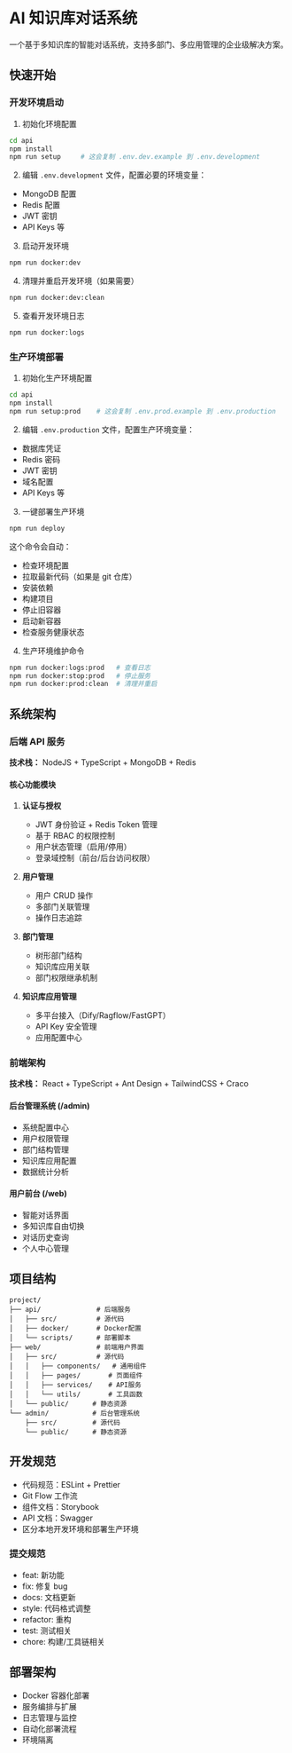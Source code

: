 # AI 知识库对话系统

一个基于多知识库的智能对话系统，支持多部门、多应用管理的企业级解决方案。

## 快速开始

### 开发环境启动

1. 初始化环境配置

```bash
cd api
npm install
npm run setup     # 这会复制 .env.dev.example 到 .env.development
```

2. 编辑 `.env.development` 文件，配置必要的环境变量：

- MongoDB 配置
- Redis 配置
- JWT 密钥
- API Keys 等

3. 启动开发环境

```bash
npm run docker:dev
```

4. 清理并重启开发环境（如果需要）

```bash
npm run docker:dev:clean
```

5. 查看开发环境日志

```bash
npm run docker:logs
```

### 生产环境部署

1. 初始化生产环境配置

```bash
cd api
npm install
npm run setup:prod    # 这会复制 .env.prod.example 到 .env.production
```

2. 编辑 `.env.production` 文件，配置生产环境变量：

- 数据库凭证
- Redis 密码
- JWT 密钥
- 域名配置
- API Keys 等

3. 一键部署生产环境

```bash
npm run deploy
```

这个命令会自动：

- 检查环境配置
- 拉取最新代码（如果是 git 仓库）
- 安装依赖
- 构建项目
- 停止旧容器
- 启动新容器
- 检查服务健康状态

4. 生产环境维护命令

```bash
npm run docker:logs:prod   # 查看日志
npm run docker:stop:prod   # 停止服务
npm run docker:prod:clean  # 清理并重启
```

## 系统架构

### 后端 API 服务

**技术栈：** NodeJS + TypeScript + MongoDB + Redis

#### 核心功能模块

1. **认证与授权**

   - JWT 身份验证 + Redis Token 管理
   - 基于 RBAC 的权限控制
   - 用户状态管理（启用/停用）
   - 登录域控制（前台/后台访问权限）

2. **用户管理**

   - 用户 CRUD 操作
   - 多部门关联管理
   - 操作日志追踪

3. **部门管理**

   - 树形部门结构
   - 知识库应用关联
   - 部门权限继承机制

4. **知识库应用管理**
   - 多平台接入（Dify/Ragflow/FastGPT）
   - API Key 安全管理
   - 应用配置中心

### 前端架构

**技术栈：** React + TypeScript + Ant Design + TailwindCSS + Craco

#### 后台管理系统 (/admin)

- 系统配置中心
- 用户权限管理
- 部门结构管理
- 知识库应用配置
- 数据统计分析

#### 用户前台 (/web)

- 智能对话界面
- 多知识库自由切换
- 对话历史查询
- 个人中心管理

## 项目结构

```
project/
├── api/              # 后端服务
│   ├── src/          # 源代码
│   ├── docker/       # Docker配置
│   └── scripts/      # 部署脚本
├── web/              # 前端用户界面
│   ├── src/          # 源代码
│   │   ├── components/   # 通用组件
│   │   ├── pages/       # 页面组件
│   │   ├── services/    # API服务
│   │   └── utils/       # 工具函数
│   └── public/      # 静态资源
└── admin/           # 后台管理系统
    ├── src/         # 源代码
    └── public/      # 静态资源
```

## 开发规范

- 代码规范：ESLint + Prettier
- Git Flow 工作流
- 组件文档：Storybook
- API 文档：Swagger
- 区分本地开发环境和部署生产环境

### 提交规范

- feat: 新功能
- fix: 修复 bug
- docs: 文档更新
- style: 代码格式调整
- refactor: 重构
- test: 测试相关
- chore: 构建/工具链相关

## 部署架构

- Docker 容器化部署
- 服务编排与扩展
- 日志管理与监控
- 自动化部署流程
- 环境隔离
